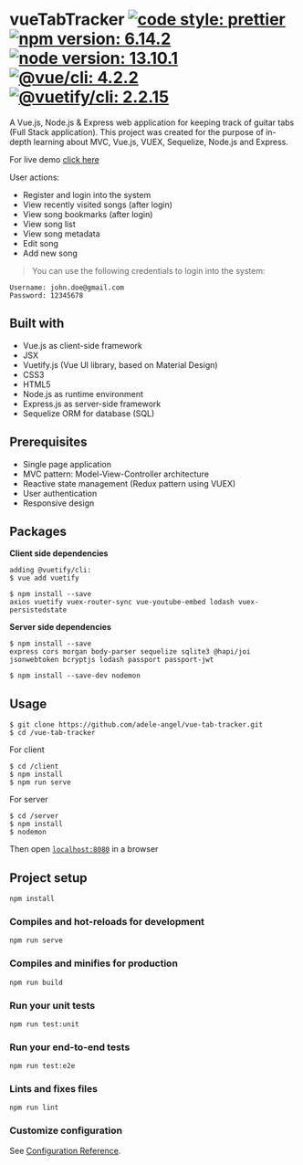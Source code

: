 # vueTabTracker [![code style: prettier](https://img.shields.io/badge/code_style-prettier-ff69b4)](https://github.com/prettier/prettier) [![npm version: 6.14.2](https://img.shields.io/badge/npm%20version-6.14.2-blue)](https://www.npmjs.com/) [![node version: 13.10.1](https://img.shields.io/badge/node%20version-13.10.1-blue)](https://nodejs.org/) [![@vue/cli: 4.2.2](https://img.shields.io/badge/@vue/cli-4.2.2-blue)](https://github.com/vuejs/vue-cli) [![@vuetify/cli: 2.2.15](https://img.shields.io/badge/@vuetify/cli-2.2.15-blue)](https://vuetifyjs.com/en/getting-started/quick-start/)

A Vue.js, Node.js & Express web application for keeping track of guitar tabs (Full Stack application).
This project was created for the purpose of in-depth learning about MVC, Vue.js, VUEX, Sequelize, Node.js and Express.

For live demo [click here](https://adele-angel.github.io/vue-tab-tracker)

User actions:
- Register and login into the system
- View recently visited songs (after login)
- View song bookmarks (after login)
- View song list
- View song metadata
- Edit song
- Add new song

> You can use the following credentials to login into the system:

    Username: john.doe@gmail.com
    Password: 12345678

## Built with

- Vue.js as client-side framework
- JSX
- Vuetify.js (Vue UI library, based on Material Design)
- CSS3
- HTML5
- Node.js as runtime environment
- Express.js as server-side framework
- Sequelize ORM for database (SQL)

## Prerequisites

- Single page application
- MVC pattern: Model-View-Controller architecture
- Reactive state management (Redux pattern using VUEX)
- User authentication
- Responsive design

## Packages

**Client side dependencies**

```
adding @vuetify/cli:
$ vue add vuetify
```

```
$ npm install --save
axios vuetify vuex-router-sync vue-youtube-embed lodash vuex-persistedstate
```

**Server side dependencies**

```
$ npm install --save
express cors morgan body-parser sequelize sqlite3 @hapi/joi jsonwebtoken bcryptjs lodash passport passport-jwt
```

```
$ npm install --save-dev nodemon
```

## Usage

```
$ git clone https://github.com/adele-angel/vue-tab-tracker.git
$ cd /vue-tab-tracker
```

For client

```
$ cd /client
$ npm install
$ npm run serve
```

For server

```
$ cd /server
$ npm install
$ nodemon
```

Then open [`localhost:8080`](http://localhost:8080) in a browser

## Project setup

```
npm install
```

### Compiles and hot-reloads for development

```
npm run serve
```

### Compiles and minifies for production

```
npm run build
```

### Run your unit tests

```
npm run test:unit
```

### Run your end-to-end tests

```
npm run test:e2e
```

### Lints and fixes files

```
npm run lint
```

### Customize configuration

See [Configuration Reference](https://cli.vuejs.org/config/).
